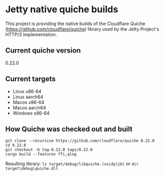 # Jetty native quiche builds
This project is providing the native builds of the Cloudflare Quiche (https://github.com/cloudflare/quiche) library used by the Jetty Project's HTTP/3 implementation.

## Current quiche version
0.22.0

## Current targets
 - Linux x86-64
 - Linux aarch64
 - Macos x86-64
 - Macos aarch64
 - Windows x86-64

## How Quiche was checked out and built
```
git clone --recursive https://github.com/cloudflare/quiche 0.22.0
cd 0.22.0
git checkout -b tag-0.22.0 tags/0.22.0
cargo build --features ffi,qlog
```

Resulting library: `ls target/debug/libquiche.(so|dylib)` or `dir target\debug\quiche.dll`
